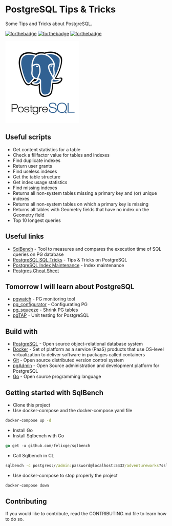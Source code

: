 # PostgreSQL Tips & Tricks

Some Tips and Tricks about PostgreSQL.

[![forthebadge](https://forthebadge.com/images/badges/contains-technical-debt.svg)](http://forthebadge.com)  [![forthebadge](https://forthebadge.com/images/badges/check-it-out.svg)](http://forthebadge.com)  [![forthebadge](https://forthebadge.com/images/badges/built-with-love.svg)](http://forthebadge.com)

![PostgreSQL](./images/postgresql-logo-256.png)

## Useful scripts

* Get content statistics for a table
* Check a fillfactor value for tables and indexes
* Find duplicate indexes
* Return user grants
* Find useless indexes
* Get the table structure
* Get index usage statistics
* Find missing indexes
* Returns all non-system tables missing a primary key and (or) unique indexes
* Returns all non-system tables on which a primary key is missing
* Returns all tables with Geometry fields that have no index on the Geometry field
* Top 10 longest queries

## Useful links

* [SqlBench](https://github.com/felixge/sqlbench) - Tool to measures and compares the execution time of SQL queries on PG database
* [PostgreSQL SQL Tricks](https://postgres.cz/wiki/PostgreSQL_SQL_Tricks) - Tips & Tricks on PostgreSQL
* [PostgreSQL Index Maintenance](https://wiki.postgresql.org/wiki/Index_Maintenance) - Index maintenance
* [Postgres Cheat Sheet](https://postgrescheatsheet.com/#/tables)

## Tomorrow I will learn about PostgreSQL

* [pgwatch](https://www.cybertec-postgresql.com/en/products/pgwatch/) - PG monitoring tool
* [pg_configurator](https://www.cybertec-postgresql.com/en/products/pg-configurator/) - Configurating PG
* [pg_squeeze](https://www.cybertec-postgresql.com/en/products/pg_squeeze/) - Shrink PG tables
* [pgTAP](https://pgtap.org/) - Unit testing for PostgreSQL

## Build with

* [PostgreSQL](https://www.postgresql.org) - Open source object-relational database system
* [Docker](https://www.docker.com/) - Set of platform as a service (PaaS) products that use OS-level virtualization to deliver software in packages called containers
* [Git](https://git-scm.com) - Open source distributed version control system
* [pgAdmin](https://www.pgadmin.org/) - Open Source administration and development platform for PostgreSQL
* [Go](https://golang.org/) - Open source programming language 

## Getting started with SqlBench

* Clone this project
* Use docker-compose and the docker-compose.yaml file

```bat
docker-compose up -d
```

* Install Go
* Install Sqlbench with Go

```go
go get -u github.com/felixge/sqlbench
```

* Call Sqlbench in CL

```bat
sqlbench -c postgres://admin:password@localhost:5432/adventureworks?sslmode=disable -n 1000 -o baseline.csv queries/employee.sql
```

* Use docker-compose to stop properly the project

```bat
docker-compose down
```

## Contributing

If you would like to contribute, read the CONTRIBUTING.md file to learn how to do so.
